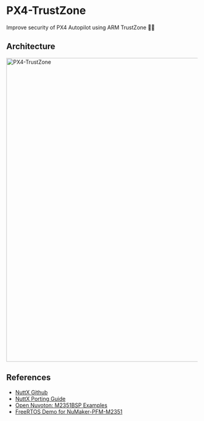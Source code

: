 # PX4-TrustZone
Improve security of PX4 Autopilot using ARM TrustZone 🚁🔐

## Architecture
<img title="Architecture" alt="PX4-TrustZone" src="https://github.com/korkeep/PX4-TrustZone/raw/main/Architecture/PX4-TrustZone.png" width="800"/>

## References
- [NuttX Github](https://github.com/PX4/NuttX)
- [NuttX Porting Guide](https://cwiki.apache.org/confluence/display/NUTTX/Porting+Guide)
- [Open Nuvoton: M2351BSP Examples](https://github.com/OpenNuvoton/M2351BSP)
- [FreeRTOS Demo for NuMaker-PFM-M2351](https://www.freertos.org/RTOS-Cortex-M23-NuMaker-PFM-M2351-Keil.html#SourceCodeOrg)